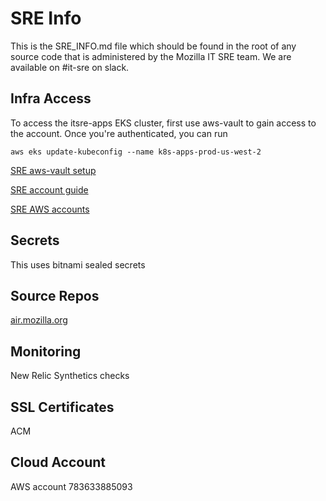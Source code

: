 # SRE Info
This is the SRE_INFO.md file which should be found in the root of any source code that is
administered by the Mozilla IT SRE team. We are available on #it-sre on slack.

## Infra Access
To access the itsre-apps EKS cluster, first use aws-vault to gain access to the account. Once you're authenticated,
you can run
```
aws eks update-kubeconfig --name k8s-apps-prod-us-west-2
```

[SRE aws-vault setup](https://mana.mozilla.org/wiki/display/SRE/aws-vault)

[SRE account guide](https://mana.mozilla.org/wiki/display/SRE/AWS+Account+access+guide)

[SRE AWS accounts](https://github.com/mozilla-it/itsre-accounts/blob/master/accounts/mozilla-itsre/terraform.tfvars#L5)

## Secrets
This uses bitnami sealed secrets

## Source Repos
[air.mozilla.org](https://github.com/mozilla-it/air.mozilla.org)

## Monitoring
New Relic Synthetics checks

## SSL Certificates
ACM

## Cloud Account
AWS account 783633885093
